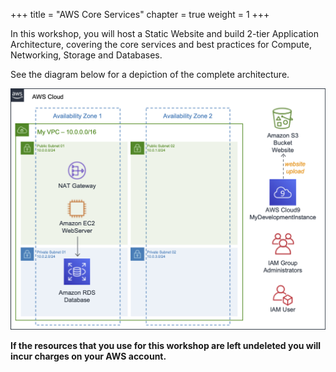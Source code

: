 +++
title = "AWS Core Services"
chapter = true
weight = 1
+++

In this workshop, you will host a Static Website and build 2-tier Application Architecture, covering the core services and best practices for Compute, Networking, Storage and Databases.

See the diagram below for a depiction of the complete architecture.

![AWS Core Services](diagram-architecture.png)

**If the resources that you use for this workshop are left undeleted you will incur charges on your AWS account.**